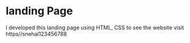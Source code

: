 # landing Page
I developed this landing page using HTML, CSS  to see the website visit https//snehal123456788
